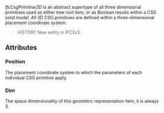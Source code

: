 _IfcCsgPrimitive3D_ is an abstract supertype of all three dimensional primitives used as either tree root item, or as Boolean results within a CSG solid model. All 3D CSG primitives are defined within a three-dimensional placement coordinate system.

<!-- end of short definition -->


> HISTORY New entity in IFC2x3.

## Attributes

### Position
The placement coordinate system to which the parameters of each individual CSG primitive apply.

### Dim
The space dimensionality of this geometric representation item, it is always 3.
